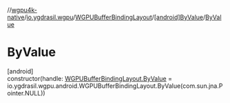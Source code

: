 //[wgpu4k-native](../../../../index.md)/[io.ygdrasil.wgpu](../../index.md)/[WGPUBufferBindingLayout](../index.md)/[[android]ByValue](index.md)/[ByValue](-by-value.md)

# ByValue

[android]\
constructor(handle: [WGPUBufferBindingLayout.ByValue](../../../io.ygdrasil.wgpu.android/-w-g-p-u-buffer-binding-layout/-by-value/index.md) = io.ygdrasil.wgpu.android.WGPUBufferBindingLayout.ByValue(com.sun.jna.Pointer.NULL))